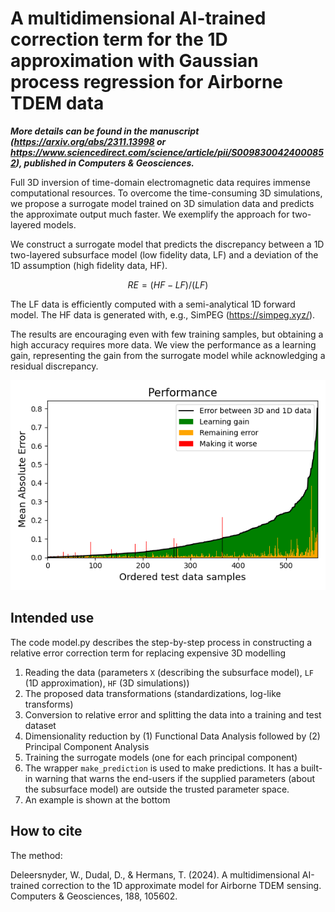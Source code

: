 # A multidimensional AI-trained correction term for the 1D approximation with Gaussian process regression for Airborne TDEM data

**_More details can be found in the manuscript (https://arxiv.org/abs/2311.13998 or https://www.sciencedirect.com/science/article/pii/S0098300424000852), published in Computers & Geosciences._**


Full 3D inversion of time-domain electromagnetic data requires immense computational resources. To overcome the time-consuming 3D simulations, we propose a surrogate model trained on 3D simulation data and predicts the approximate output much faster. We exemplify the approach for two-layered models.

We construct a surrogate model that predicts the discrepancy between a 1D two-layered subsurface model (low fidelity data, LF) and a deviation of the 1D assumption (high fidelity data, HF).
```math 
RE = (HF - LF)/(LF)
```
The LF data is efficiently computed with a semi-analytical 1D forward model. The HF data is generated with, e.g., SimPEG (https://simpeg.xyz/).

The results are encouraging even with few training samples, but obtaining a high accuracy requires more data. We view the performance as a learning gain, representing the gain from the surrogate model while acknowledging a residual discrepancy. 

![Learning Gain](learning_gain_pdf.png)

## Intended use
The code model.py describes the step-by-step process in constructing a relative error correction term for replacing expensive 3D modelling
1. Reading the data (parameters `X` (describing the subsurface model), `LF` (1D approximation), `HF` (3D simulations))
2. The proposed data transformations (standardizations, log-like transforms)
3. Conversion to relative error and splitting the data into a training and test dataset
4. Dimensionality reduction by (1) Functional Data Analysis followed by (2) Principal Component Analysis
5. Training the surrogate models (one for each principal component)
6. The wrapper `make_prediction` is used to make predictions. It has a built-in warning that warns the end-users if the supplied parameters (about the subsurface model) are outside the trusted parameter space. 
7. An example is shown at the bottom

## How to cite
The method:

Deleersnyder, W., Dudal, D., & Hermans, T. (2024). A multidimensional AI-trained correction to the 1D approximate model for Airborne TDEM sensing. Computers & Geosciences, 188, 105602.
